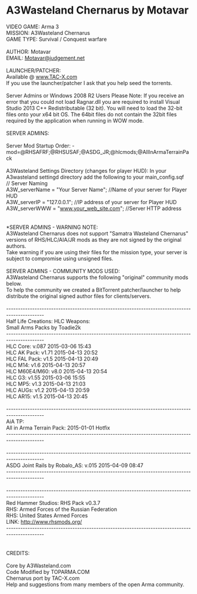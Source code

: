 A3Wasteland Chernarus by Motavar
====================

VIDEO GAME: Arma 3<br>
MISSION: A3Wasteland Chernarus<br>
GAME TYPE: Survival / Conquest warfare<br>
<br>
AUTHOR: Motavar<br>
EMAIL: Motavar@judgement.net<br>
<br>
LAUNCHER/PATCHER:<br>
Available @ www.TAC-X.com<br>
If you use the launcher/patcher I ask that you help seed the torrents.<br>
<br>
Server Admins or Windows 2008 R2 Users Please Note: 
If you receive an error that you could not load Ragnar.dll you are required to install Visual Studio 2013 C++ Redistributable (32 bit). You will need to load the 32-bit files onto your x64 bit OS. The 64bit files do not contain the 32bit files required by the application when running in WOW mode.<br>
<br>
SERVER ADMINS:<br>
<br>
Server Mod Startup Order:
-mod=@RHSAFRF;@RHSUSAF;@ASDG_JR;@hlcmods;@AllInArmaTerrainPack<br>
<br>
A3Wasteland Settings Directory (changes for player HUD):
In your A3wasteland settingd directory add the following to your main_config.sqf<br>
// Server Naming<br>
A3W_serverName = "Your Server Name";	//Name of your server for Player HUD<br>
A3W_serverIP = "127.0.0.1";		       //IP address of your server for Player HUD<br>
A3W_serverWWW = "www.your_web_site.com";	//Server HTTP address<br>
<br>
<br>
*SERVER ADMINS - WARNING NOTE:<br>
A3Wasteland Chernarus does not support "Samatra Wasteland Chernarus" versions of RHS/HLC/AIA/JR mods as they are not signed by the original authors.<br>
Take warning if you are using their files for the mission type, your server is subject to compromise using unsigned files. 
<br>
<br>
SERVER ADMINS - COMMUNITY MODS USED:<br>
A3Wasteland Chernarus supports the following "original" community mods below.<br>
To help the community we created a BitTorrent patcher/launcher to help distribute the original signed author files for clients/servers. <br>
<br>
----------------------------------------------------------------------------------------------<br>
Half Life Creations: HLC Weapons:<br>
Small Arms Packs by Toadie2k<br>
----------------------------------------------------------------------------------------------<br>
HLC Core: v.087 2015-03-06 15:43<br>
HLC AK Pack: v1.71 2015-04-13 20:52<br>
HLC FAL Pack: v1.5 2015-04-13 20:49<br>
HLC M14: v1.6 2015-04-13 20:57<br>
HLC M60E4/M60: v8.0 2015-04-13 20:54<br>
HLC G3: v1.55 2015-03-06 15:55<br>
HLC MP5: v1.3 2015-04-13 21:03<br>
HLC AUGs: v1.2 2015-04-13 20:59<br>
HLC AR15: v1.5 2015-04-13 20:45<br>
<br>
----------------------------------------------------------------------------------------------<br>
AiA TP: <br>
All in Arma Terrain Pack: 2015-01-01 Hotfix<br>
----------------------------------------------------------------------------------------------<br>
<br>
----------------------------------------------------------------------------------------------<br>
ASDG Joint Rails by Robalo_AS: v.015 2015-04-09 08:47<br>
----------------------------------------------------------------------------------------------<br>
<br>
----------------------------------------------------------------------------------------------<br>
Red Hammer Studios: RHS Pack v0.3.7<br>
RHS: Armed Forces of the Russian Federation<br>
RHS: United States Armed Forces <br>
LINK: http://www.rhsmods.org/<br>
----------------------------------------------------------------------------------------------<br>
<br>
<br>
CREDITS: <br>
<br>
Core by A3Wasteland.com<br>
Code Modified by TOPARMA.COM<br>
Chernarus port by TAC-X.com<br>
Help and suggestions from many members of the open Arma community.<br>
<br>
<br>